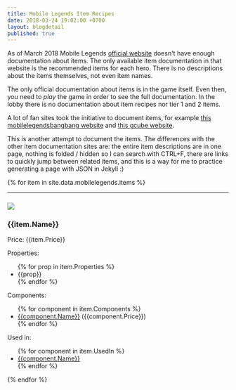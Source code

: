 ```yaml
---
title: Mobile Legends Item Recipes
date: 2018-03-24 19:02:00 +0700
layout: blogdetail
published: true
---
```


As of March 2018 Mobile Legends [official website](https://www.mobilelegends.com/) doesn't have enough documentation about items. The only available item documentation in that website is the recommended items for each hero. There is no descriptions about the items themselves, not even item names.

The only official documentation about items is in the game itself. Even then, you need to *play* the game in order to see the full documentation. In the lobby there is no documentation about item recipes nor tier 1 and 2 items.

A lot of fan sites took the initiative to document items, for example [this mobilelegendsbangbang website](http://mobilelegendsbangbang.com/items/) and [this gcube website](https://mobilelegends.gcube.id/items/).

This is another attempt to document the items. The differences with the other item documentation sites are: the entire item descriptions are in one page, nothing is folded / hidden so I can search with CTRL+F, there are links to quickly jump between related items, and this is a way for me to practice generating a page with JSON in Jekyll :)

{% for item in site.data.mobilelegends.items %}
<hr />
<div class="row">

<div class="col-md-2 col-md-push-10">
<h3><img src="{{item.Image}}" class="img-responsive" /></h3>
</div>

<div class="col-md-10 col-md-pull-2">
<h3 id="{{item.Code}}">{{item.Name}}</h3>
<p>Price: {{item.Price}}</p>
Properties:
<ul>
{% for prop in item.Properties %}
<li>{{prop}}</li>
{% endfor %}
</ul>
</div>

</div>

<div class="row">

<div class="col-md-6">
Components:
<ul>
{% for component in item.Components %}
<li><a href="#{{component.Code}}">{{component.Name}}</a> ({{component.Price}})</li>
{% endfor %}
</ul>
</div>

<div class="col-md-6">
Used in:
<ul>
{% for component in item.UsedIn %}
<li><a href="#{{component.Code}}">{{component.Name}}</a></li>
{% endfor %}
</ul>
</div>

</div>
{% endfor %}
